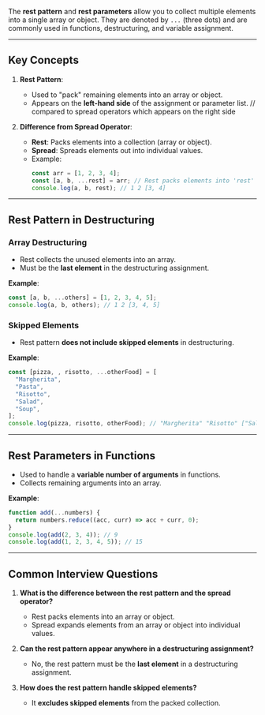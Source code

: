 
The **rest pattern** and **rest parameters** allow you to collect multiple elements into a single array or object. They are denoted by `...` (three dots) and are commonly used in functions, destructuring, and variable assignment.

---

## Key Concepts

1. **Rest Pattern**:
   - Used to "pack" remaining elements into an array or object.
   - Appears on the **left-hand side** of the assignment or parameter list. // compared to spread operators which appears on the right side 

2. **Difference from Spread Operator**:
   - **Rest**: Packs elements into a collection (array or object).
   - **Spread**: Spreads elements out into individual values.
   - Example:
     ```js
     const arr = [1, 2, 3, 4];
     const [a, b, ...rest] = arr; // Rest packs elements into 'rest'
     console.log(a, b, rest); // 1 2 [3, 4]
     ```

---

## Rest Pattern in Destructuring

### Array Destructuring
- Rest collects the unused elements into an array.
- Must be the **last element** in the destructuring assignment.

**Example**:
```js
const [a, b, ...others] = [1, 2, 3, 4, 5];
console.log(a, b, others); // 1 2 [3, 4, 5]
```

### Skipped Elements

- Rest pattern **does not include skipped elements** in destructuring.

**Example**:
```js
const [pizza, , risotto, ...otherFood] = [
  "Margherita",
  "Pasta",
  "Risotto",
  "Salad",
  "Soup",
];
console.log(pizza, risotto, otherFood); // "Margherita" "Risotto" ["Salad", "Soup"]
```
---

## Rest Parameters in Functions

- Used to handle a **variable number of arguments** in functions.
- Collects remaining arguments into an array.

**Example**:
```js
function add(...numbers) {
  return numbers.reduce((acc, curr) => acc + curr, 0);
}
console.log(add(2, 3, 4)); // 9
console.log(add(1, 2, 3, 4, 5)); // 15

```
---

## Common Interview Questions

1. **What is the difference between the rest pattern and the spread operator?**
    
    - Rest packs elements into an array or object.
    - Spread expands elements from an array or object into individual values.
    
2. **Can the rest pattern appear anywhere in a destructuring assignment?**
    
    - No, the rest pattern must be the **last element** in a destructuring assignment.
      
3. **How does the rest pattern handle skipped elements?**
    
    - It **excludes skipped elements** from the packed collection.
